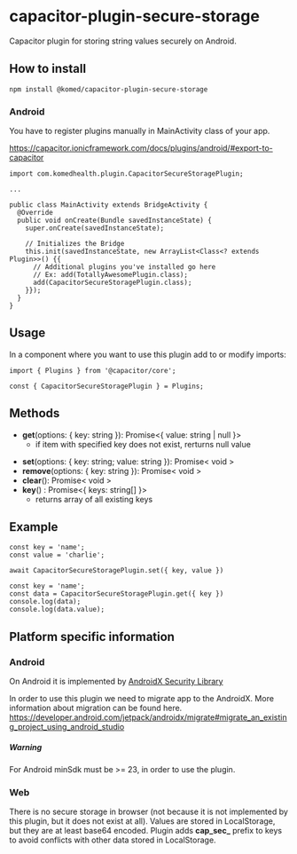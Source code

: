 # capacitor-plugin-secure-storage

Capacitor plugin for storing string values securely on Android.

## How to install

```
npm install @komed/capacitor-plugin-secure-storage
```


### Android

You have to register plugins manually in MainActivity class of your app.

https://capacitor.ionicframework.com/docs/plugins/android/#export-to-capacitor

```
import com.komedhealth.plugin.CapacitorSecureStoragePlugin;

...

public class MainActivity extends BridgeActivity {
  @Override
  public void onCreate(Bundle savedInstanceState) {
    super.onCreate(savedInstanceState);

    // Initializes the Bridge
    this.init(savedInstanceState, new ArrayList<Class<? extends Plugin>>() {{
      // Additional plugins you've installed go here
      // Ex: add(TotallyAwesomePlugin.class);
      add(CapacitorSecureStoragePlugin.class);
    }});
  }
}
```


## Usage

In a component where you want to use this plugin add to or modify imports:

```
import { Plugins } from '@capacitor/core';

const { CapacitorSecureStoragePlugin } = Plugins;
```

## Methods

- **get**(options: { key: string }): Promise<{ value: string | null }>
  - if item with specified key does not exist, rerturns null value
* **set**(options: { key: string; value: string }): Promise< void >
* **remove**(options: { key: string }): Promise< void >
* **clear**(): Promise< void >
* **key**() : Promise<{ keys: string[] }>
  - returns array of all existing keys

## Example

```
const key = 'name';
const value = 'charlie';

await CapacitorSecureStoragePlugin.set({ key, value })
```

```
const key = 'name';
const data = CapacitorSecureStoragePlugin.get({ key })
console.log(data);
console.log(data.value);
```

## Platform specific information

### Android

On Android it is implemented by  [AndroidX Security Library](https://developer.android.com/reference/androidx/security/crypto/package-summary)

In order to use this plugin we need to migrate app to the AndroidX.
More information about migration can be found here.
https://developer.android.com/jetpack/androidx/migrate#migrate_an_existing_project_using_android_studio

##### Warning

For Android minSdk must be >= 23, in order to use the plugin.

### Web

There is no secure storage in browser (not because it is not implemented by this plugin, but it does not exist at all). Values are stored in LocalStorage, but they are at least base64 encoded. Plugin adds **cap_sec_** prefix to keys to avoid conflicts with other data stored in LocalStorage.
